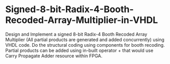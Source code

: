 # Signed-8-bit-Radix-4-Booth-Recoded-Array-Multiplier-in-VHDL
Design and Implement a signed 8-bit Radix-4 Booth Recoded Array Multiplier (All partial products are generated and added concurrently) using VHDL code. Do the structural coding using components for booth recoding. Partial products can be added using in-built operator + that would use Carry Propagate Adder resource within FPGA.
